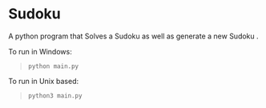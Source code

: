 # Sudoku
A python program that Solves a Sudoku as well as generate a new Sudoku .

To run in Windows:
>  `python main.py`

To run in Unix based:
> `python3 main.py`
